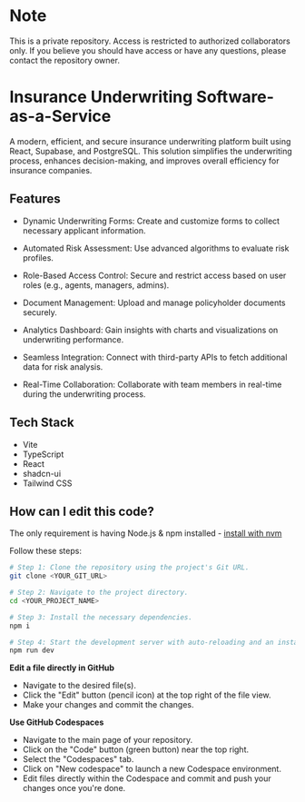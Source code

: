 # Note
This is a private repository. Access is restricted to authorized collaborators only. If you believe you should have access or have any questions, please contact the repository owner.

# Insurance Underwriting Software-as-a-Service

A modern, efficient, and secure insurance underwriting platform built using React, Supabase, and PostgreSQL. This solution simplifies the underwriting process, enhances decision-making, and improves overall efficiency for insurance companies.

## Features

- Dynamic Underwriting Forms: Create and customize forms to collect necessary applicant information.

- Automated Risk Assessment: Use advanced algorithms to evaluate risk profiles.

- Role-Based Access Control: Secure and restrict access based on user roles (e.g., agents, managers, admins).

- Document Management: Upload and manage policyholder documents securely.

- Analytics Dashboard: Gain insights with charts and visualizations on underwriting performance.

- Seamless Integration: Connect with third-party APIs to fetch additional data for risk analysis.

- Real-Time Collaboration: Collaborate with team members in real-time during the underwriting process.

## Tech Stack

- Vite
- TypeScript
- React
- shadcn-ui
- Tailwind CSS

## How can I edit this code?

The only requirement is having Node.js & npm installed - [install with nvm](https://github.com/nvm-sh/nvm#installing-and-updating)

Follow these steps:

```sh
# Step 1: Clone the repository using the project's Git URL.
git clone <YOUR_GIT_URL>

# Step 2: Navigate to the project directory.
cd <YOUR_PROJECT_NAME>

# Step 3: Install the necessary dependencies.
npm i

# Step 4: Start the development server with auto-reloading and an instant preview.
npm run dev
```

**Edit a file directly in GitHub**

- Navigate to the desired file(s).
- Click the "Edit" button (pencil icon) at the top right of the file view.
- Make your changes and commit the changes.

**Use GitHub Codespaces**

- Navigate to the main page of your repository.
- Click on the "Code" button (green button) near the top right.
- Select the "Codespaces" tab.
- Click on "New codespace" to launch a new Codespace environment.
- Edit files directly within the Codespace and commit and push your changes once you're done.

